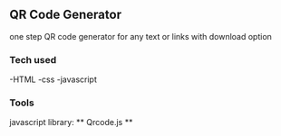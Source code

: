 ## QR Code Generator

one step QR code generator for any text or links with download option

### Tech used
-HTML
-css
-javascript

### Tools
javascript library: ** Qrcode.js **
<script src="https://cdnjs.cloudflare.com/ajax/libs/qrcodejs/1.0.0/qrcode.min.js"></script>
